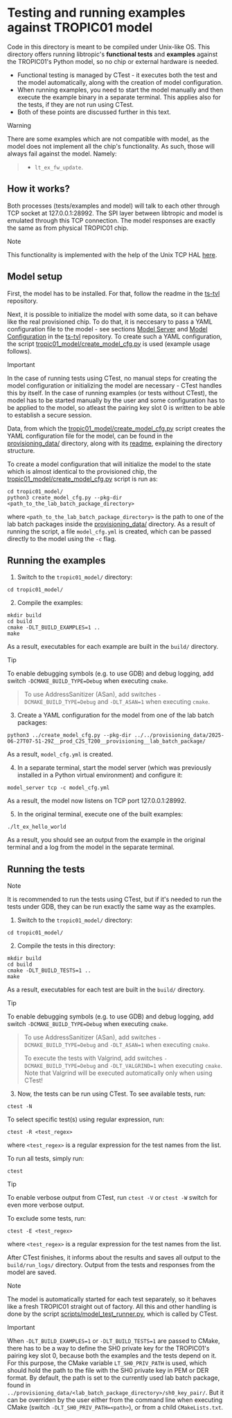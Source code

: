# Testing and running examples against TROPIC01 model
Code in this directory is meant to be compiled under Unix-like OS. This directory offers running libtropic's **functional tests** and **examples** against the TROPIC01's Python model, so no chip or external hardware is needed.

- Functional testing is managed by CTest - it executes both the test and the model automatically, along with the creation of model configuration.
- When running examples, you need to start the model manually and then execute the example binary in a separate terminal. This applies also for the tests, if they are not run using CTest.
- Both of these points are discussed further in this text.

> [!WARNING]
There are some examples which are not compatible with model, as the model does not implement all the chip's functionality. As such, those will always fail against the model. Namely:
> - `lt_ex_fw_update`.

## How it works?
Both processes (tests/examples and model) will talk to each other through TCP socket at 127.0.0.1:28992. The SPI layer between libtropic and model is emulated through this TCP connection. The model responses are exactly the same as from physical TROPIC01 chip.
> [!NOTE]
This functionality is implemented with the help of the Unix TCP HAL [here](../hal/port/unix/lt_port_unix_tcp.c).

## Model setup
First, the model has to be installed. For that, follow the readme in the [ts-tvl](https://github.com/tropicsquare/ts-tvl) repository.

Next, it is possible to initialize the model with some data, so it can behave like the real provisioned chip. To do that, it is neccesary to pass a YAML configuration file to the model - see sections [Model Server](https://github.com/tropicsquare/ts-tvl?tab=readme-ov-file#model-server) and [Model Configuration](https://github.com/tropicsquare/ts-tvl?tab=readme-ov-file#model-configuration) in the [ts-tvl](https://github.com/tropicsquare/ts-tvl) repository. To create such a YAML configuration, the script [tropic01_model/create_model_cfg.py](./create_model_cfg.py) is used (example usage follows).

> [!IMPORTANT]
In the case of running tests using CTest, no manual steps for creating the model configuration or initializing the model are necessary - CTest handles this by itself. In the case of running examples (or tests without CTest), the model has to be started manually by the user and some configuration has to be applied to the model, so atleast the pairing key slot 0 is written to be able to establish a secure session.

Data, from which the [tropic01_model/create_model_cfg.py](./create_model_cfg.py) script creates the YAML configuration file for the model, can be found in the [provisioning_data/](../provisioning_data/) directory, along with its [readme](../provisioning_data/README.md), explaining the directory structure.

To create a model configuration that will initialize the model to the state which is almost identical to the provisioned chip, the [tropic01_model/create_model_cfg.py](./create_model_cfg.py) script is run as:
```shell
cd tropic01_model/
python3 create_model_cfg.py --pkg-dir <path_to_the_lab_batch_package_directory>
```
where `<path_to_the_lab_batch_package_directory>` is the path to one of the lab batch packages inside the [provisioning_data/](../provisioning_data/) directory. As a result of running the script, a file `model_cfg.yml` is created, which can be passed directly to the model using the `-c` flag.

## Running the examples
1. Switch to the `tropic01_model/` directory:
```shell
cd tropic01_model/
```
2. Compile the examples:
```shell
mkdir build
cd build
cmake -DLT_BUILD_EXAMPLES=1 ..
make
```
As a result, executables for each example are built in the `build/` directory.
> [!TIP]
To enable debugging symbols (e.g. to use GDB) and debug logging, add switch `-DCMAKE_BUILD_TYPE=Debug` when executing `cmake`.
>
> To use AddressSanitizer (ASan), add switches `-DCMAKE_BUILD_TYPE=Debug` and `-DLT_ASAN=1` when executing `cmake`.

3. Create a YAML configuration for the model from one of the lab batch packages:
```shell
python3 ../create_model_cfg.py --pkg-dir ../../provisioning_data/2025-06-27T07-51-29Z__prod_C2S_T200__provisioning__lab_batch_package/
```
As a result, `model_cfg.yml` is created.

4. In a separate terminal, start the model server (which was previously installed in a Python virtual environment) and configure it:
```shell
model_server tcp -c model_cfg.yml
```
As a result, the model now listens on TCP port 127.0.0.1:28992.

5. In the original terminal, execute one of the built examples:
```shell
./lt_ex_hello_world
```
As a result, you should see an output from the example in the original terminal and a log from the model in the separate terminal.

## Running the tests
> [!NOTE]
It is recommended to run the tests using CTest, but if it's needed to run the tests under GDB, they can be run exactly the same way as the examples.

1. Switch to the `tropic01_model/` directory:
```shell
cd tropic01_model/
```
2. Compile the tests in this directory:
```shell
mkdir build
cd build
cmake -DLT_BUILD_TESTS=1 ..
make
```
As a result, executables for each test are built in the `build/` directory.
> [!TIP]
To enable debugging symbols (e.g. to use GDB) and debug logging, add switch `-DCMAKE_BUILD_TYPE=Debug` when executing `cmake`.
>
> To use AddressSanitizer (ASan), add switches `-DCMAKE_BUILD_TYPE=Debug` and `-DLT_ASAN=1` when executing `cmake`.
>
> To execute the tests with Valgrind, add switches `-DCMAKE_BUILD_TYPE=Debug` and `-DLT_VALGRIND=1` when executing `cmake`. Note that Valgrind will be executed automatically only when using CTest!

3. Now, the tests can be run using CTest. To see available tests, run:
```shell
ctest -N
```
To select specific test(s) using regular expression, run:
```shell
ctest -R <test_regex>
```
where `<test_regex>` is a regular expression for the test names from the list.

To run all tests, simply run:
```shell
ctest
```
> [!TIP]
To enable verbose output from CTest, run `ctest -V` or `ctest -W` switch for even more verbose output.

To exclude some tests, run:
```shell
ctest -E <test_regex>
```
where `<test_regex>` is a regular expression for the test names from the list.

After CTest finishes, it informs about the results and saves all output to the `build/run_logs/` directory. Output from the tests and responses from the model are saved.
> [!NOTE]
The model is automatically started for each test separately, so it behaves like a fresh TROPIC01 straight out of factory. All this and other handling is done by the script [scripts/model_test_runner.py](../scripts/model_test_runner.py), which is called by CTest.

> [!IMPORTANT]
> When `-DLT_BUILD_EXAMPLES=1` or `-DLT_BUILD_TESTS=1` are passed to CMake, there has to be a way to define the SH0 private key for the TROPIC01's pairing key slot 0, because both the examples and the tests depend on it. For this purpose, the CMake variable `LT_SH0_PRIV_PATH` is used, which should hold the path to the file with the SH0 private key in PEM or DER format. By default, the path is set to the currently used lab batch package, found in `../provisioning_data/<lab_batch_package_directory>/sh0_key_pair/`. But it can be overriden by the user either from the command line when executing CMake (switch `-DLT_SH0_PRIV_PATH=<path>`), or from a child `CMakeLists.txt`.